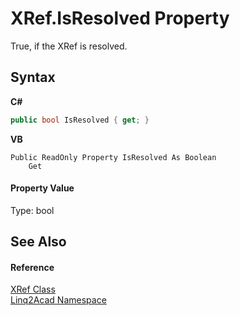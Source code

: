 # XRef.IsResolved Property 
 

True, if the XRef is resolved.

## Syntax

**C#**<br />
``` C#
public bool IsResolved { get; }
```

**VB**<br />
``` VB
Public ReadOnly Property IsResolved As Boolean
	Get
```


#### Property Value
Type: bool

## See Also


#### Reference
<a href="T_Linq2Acad_XRef.md">XRef Class</a><br /><a href="N_Linq2Acad.md">Linq2Acad Namespace</a><br />
